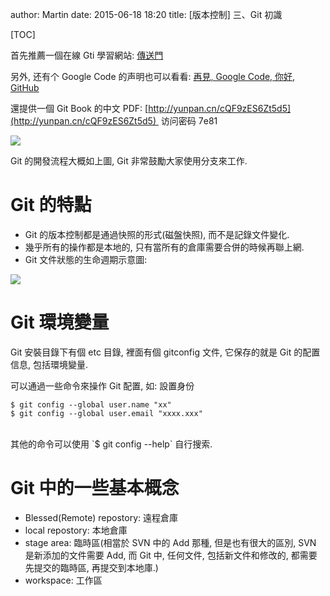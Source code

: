 author: Martin
date: 2015-06-18 18:20
title: [版本控制] 三、Git 初識

[TOC]

首先推薦一個在線 Gti 學習網站: [傳送門](http://www.liaoxuefeng.com/wiki/0013739516305929606dd18361248578c67b8067c8c017b000)

另外, 还有个 Google Code 的声明也可以看看: [再見, Google Code, 你好, GitHub](http://www.infoq.com/cn/news/2015/03/goodbye-google-code-hello-github)

還提供一個 Git Book 的中文 PDF: [http://yunpan.cn/cQF9zES6Zt5d5](http://yunpan.cn/cQF9zES6Zt5d5)  访问密码 7e81

![](http://i59.tinypic.com/2hd0d40.jpg)

Git 的開發流程大概如上圖, Git 非常鼓勵大家使用分支來工作.

# Git 的特點

- Git 的版本控制都是通過快照的形式(磁盤快照), 而不是記錄文件變化.
- 幾乎所有的操作都是本地的, 只有當所有的倉庫需要合併的時候再聯上網.
- Git 文件狀態的生命週期示意圖:

![](http://i59.tinypic.com/21c5hsj.jpg)

# Git 環境變量
Git 安裝目錄下有個 etc 目錄, 裡面有個 gitconfig 文件, 它保存的就是 Git 的配置信息, 包括環境變量.

可以通過一些命令來操作 Git 配置, 如: 設置身份

```
$ git config --global user.name "xx"
$ git config --global user.email "xxxx.xxx"
```
<br>
其他的命令可以使用 `$ git config --help` 自行搜索.

# Git 中的一些基本概念
- Blessed(Remote) repostory: 遠程倉庫
- local repostory: 本地倉庫
- stage area: 臨時區(相當於 SVN 中的 Add 那種, 但是也有很大的區別, SVN 是新添加的文件需要 Add, 而 Git 中, 任何文件, 包括新文件和修改的, 都需要先提交的臨時區, 再提交到本地庫.)
- workspace: 工作區
